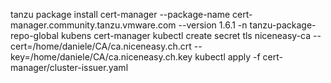 tanzu package install cert-manager --package-name cert-manager.community.tanzu.vmware.com --version 1.6.1 -n tanzu-package-repo-global
kubens cert-manager
kubectl create secret tls niceneasy-ca --cert=/home/daniele/CA/ca.niceneasy.ch.crt --key=/home/daniele/CA/ca.niceneasy.ch.key
kubectl apply -f cert-manager/cluster-issuer.yaml 
